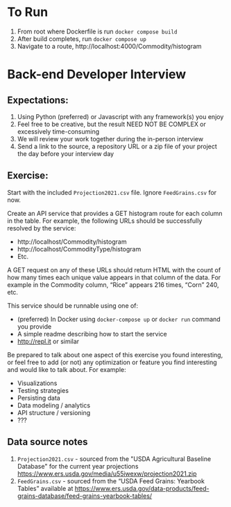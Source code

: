# To Run
1. From root where Dockerfile is run `docker compose build`
2. After build completes, run `docker compose up`
3. Navigate to a route, http://localhost:4000/Commodity/histogram

# Back-end Developer Interview

## Expectations:

1. Using Python (preferred) or Javascript with any framework(s) you enjoy
2. Feel free to be creative, but the result NEED NOT BE COMPLEX or excessively time-consuming
3. We will review your work together during the in-person interview
4. Send a link to the source, a repository URL or a zip file of your project the day before your interview day

## Exercise:

Start with the included `Projection2021.csv` file. Ignore `FeedGrains.csv` for now.

Create an API service that provides a GET histogram route for each column in the table. For example, the following URLs should be successfully resolved by the service:

* http://localhost/Commodity/histogram
* http://localhost/CommodityType/histogram
* Etc.

A GET request on any of these URLs should return HTML with the count of how many times each unique value appears in that column of the data. For example in the Commodity column, “Rice” appears 216 times, “Corn” 240, etc.

This service should be runnable using one of:
* (preferred) In Docker using `docker-compose up` or `docker run` command you provide
* A simple readme describing how to start the service
* http://repl.it or similar

Be prepared to talk about one aspect of this exercise you found interesting, or feel free to add (or not) any optimization or feature you find interesting and would like to talk about. For example:
* Visualizations
* Testing strategies
* Persisting data
* Data modeling / analytics
* API structure / versioning
* ???

## Data source notes
1. `Projection2021.csv` - sourced from the "USDA Agricultural Baseline Database" for the current year projections https://www.ers.usda.gov/media/u55iwexw/projection2021.zip
2. `FeedGrains.csv` - sourced from the “USDA Feed Grains: Yearbook Tables” available at https://www.ers.usda.gov/data-products/feed-grains-database/feed-grains-yearbook-tables/



